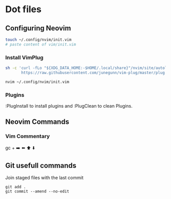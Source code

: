 # Dot files

## Configuring Neovim

```sh
touch ~/.config/nvim/init.vim
# paste content of vim/init.vim
```

### Install VimPlug

```sh
sh -c 'curl -fLo "${XDG_DATA_HOME:-$HOME/.local/share}"/nvim/site/autoload/plug.vim --create-dirs \
       https://raw.githubusercontent.com/junegunn/vim-plug/master/plug.vim'
```

```sh
nvim ~/.config/nvim/init.vim
```

### Plugins

:PlugInstall to install plugins and :PlugClean to clean Plugins.


## Neovim Commands

### Vim Commentary

gc + ➡️ ⬅️ ⬆️ ⬇️

## Git usefull commands

Join staged files with the last commit

```
git add .
git commit --amend --no-edit
```
